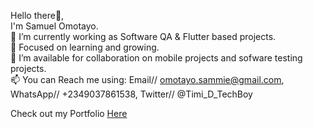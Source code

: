Hello there👋,   
I'm Samuel Omotayo.  
🎯 I’m currently working as Software QA & Flutter based projects.  
🌱 Focused on learning and growing.  
👯 I’m available for collaboration on mobile projects and sofware testing projects.  
📫 You can Reach me using: Email// omotayo.sammie@gmail.com, WhatsApp// +2349037861538, Twitter// @Timi_D_TechBoy
                      
Check out my Portfolio [Here](https://samuelomotayo.netlify.app)
